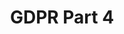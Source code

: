 ---
layout: page
title: GDPR Part 4
description: Identification, Classification, and Analysis
img: /assets/img/GDPR-Pt-4.png
redirect: https://idpro.org/gdpr-part-4-identification-classification-and-analysis/
importance: 4
category: collaborations
---